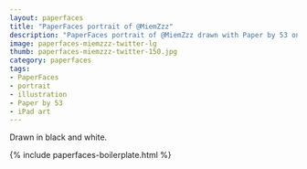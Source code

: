 ```yaml
---
layout: paperfaces
title: "PaperFaces portrait of @MiemZzz"
description: "PaperFaces portrait of @MiemZzz drawn with Paper by 53 on an iPad."
image: paperfaces-miemzzz-twitter-lg
thumb: paperfaces-miemzzz-twitter-150.jpg
category: paperfaces
tags: 
- PaperFaces
- portrait
- illustration
- Paper by 53
- iPad art
---
```


Drawn in black and white.

{% include paperfaces-boilerplate.html %}